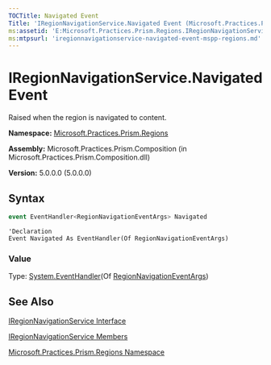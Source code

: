 ```yaml
---
TOCTitle: Navigated Event
Title: 'IRegionNavigationService.Navigated Event (Microsoft.Practices.Prism.Regions)'
ms:assetid: 'E:Microsoft.Practices.Prism.Regions.IRegionNavigationService.Navigated'
ms:mtpsurl: 'iregionnavigationservice-navigated-event-mspp-regions.md'
---
```


# IRegionNavigationService.Navigated Event

Raised when the region is navigated to content.

**Namespace:** [Microsoft.Practices.Prism.Regions](/patterns-practices/reference/mspp-regions-namespace)

**Assembly:** Microsoft.Practices.Prism.Composition (in Microsoft.Practices.Prism.Composition.dll)

**Version:** 5.0.0.0 (5.0.0.0)

## Syntax

```C#
event EventHandler<RegionNavigationEventArgs> Navigated
```
```VB
'Declaration
Event Navigated As EventHandler(Of RegionNavigationEventArgs)
```

### Value

Type: [System.EventHandler](http://msdn.microsoft.com/en-us/library/db0etb8x)(Of [RegionNavigationEventArgs](/patterns-practices/reference/regionnavigationeventargs-class-mspp-regions))

## See Also

[IRegionNavigationService Interface](/patterns-practices/reference/iregionnavigationservice-interface-mspp-regions)

[IRegionNavigationService Members](/patterns-practices/reference/iregionnavigationservice-members-mspp-regions)

[Microsoft.Practices.Prism.Regions Namespace](/patterns-practices/reference/mspp-regions-namespace)
